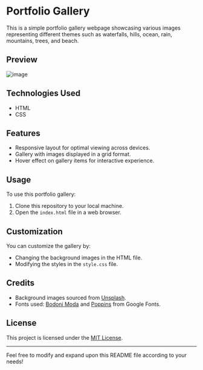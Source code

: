 # Portfolio Gallery

This is a simple portfolio gallery webpage showcasing various images representing different themes such as waterfalls, hills, ocean, rain, mountains, trees, and beach.

## Preview

![image](https://github.com/Shankarkarmi/portfolio_gallary/assets/122884769/b0ab3dd4-d014-4a93-b80a-c2ac7a977d45)


## Technologies Used

- HTML
- CSS

## Features

- Responsive layout for optimal viewing across devices.
- Gallery with images displayed in a grid format.
- Hover effect on gallery items for interactive experience.

## Usage

To use this portfolio gallery:

1. Clone this repository to your local machine.
2. Open the `index.html` file in a web browser.

## Customization

You can customize the gallery by:

- Changing the background images in the HTML file.
- Modifying the styles in the `style.css` file.

## Credits

- Background images sourced from [Unsplash](https://unsplash.com/).
- Fonts used: [Bodoni Moda](https://fonts.google.com/specimen/Bodoni+Moda) and [Poppins](https://fonts.google.com/specimen/Poppins) from Google Fonts.

## License

This project is licensed under the [MIT License](LICENSE).

---

Feel free to modify and expand upon this README file according to your needs!
